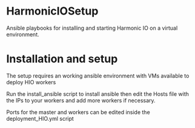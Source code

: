 # HarmonicIOSetup
Ansible playbooks for installing and starting Harmonic IO on a virtual environment.

# Installation and setup

The setup requires an working ansible environment with VMs available to deploy HIO workers 

Run the install_ansible script to install ansible then edit the Hosts file with the IPs to your workers and add more workers if necessary.

Ports for the master and workers can be edited inside the deployment_HIO.yml script
